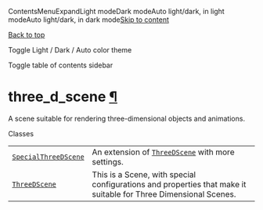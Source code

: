 ContentsMenuExpandLight modeDark modeAuto light/dark, in light modeAuto light/dark, in dark mode[Skip to content](https://docs.manim.community/en/stable/reference/manim.scene.three_d_scene.html#furo-main-content)

[Back to top](https://docs.manim.community/en/stable/reference/manim.scene.three_d_scene.html#)

Toggle Light / Dark / Auto color theme

Toggle table of contents sidebar

# three\_d\_scene [¶](https://docs.manim.community/en/stable/reference/manim.scene.three_d_scene.html\#module-manim.scene.three_d_scene "Link to this heading")

A scene suitable for rendering three-dimensional objects and animations.

Classes

|     |     |
| --- | --- |
| [`SpecialThreeDScene`](https://docs.manim.community/en/stable/reference/manim.scene.three_d_scene.SpecialThreeDScene.html#manim.scene.three_d_scene.SpecialThreeDScene "manim.scene.three_d_scene.SpecialThreeDScene") | An extension of [`ThreeDScene`](https://docs.manim.community/en/stable/reference/manim.scene.three_d_scene.ThreeDScene.html#manim.scene.three_d_scene.ThreeDScene "manim.scene.three_d_scene.ThreeDScene") with more settings. |
| [`ThreeDScene`](https://docs.manim.community/en/stable/reference/manim.scene.three_d_scene.ThreeDScene.html#manim.scene.three_d_scene.ThreeDScene "manim.scene.three_d_scene.ThreeDScene") | This is a Scene, with special configurations and properties that make it suitable for Three Dimensional Scenes. |